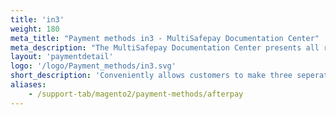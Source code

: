 ```yaml
---
title: 'in3'
weight: 180
meta_title: "Payment methods in3 - MultiSafepay Documentation Center"
meta_description: "The MultiSafepay Documentation Center presents all relevant information about our Plugins and API. You can also find support pages for Payment Methods, Tools and General Questions as well as the contact details of our Support and Integration Teams."
layout: 'paymentdetail'
logo: '/logo/Payment_methods/in3.svg' 
short_description: 'Conveniently allows customers to make three seperate payments for a single purcase'
aliases:
    - /support-tab/magento2/payment-methods/afterpay
---
```

